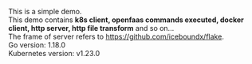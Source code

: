 This is a simple demo.  
This demo contains **k8s client, openfaas commands executed, docker client, http server, http file transform** and so on...  
The frame of server refers to https://github.com/iceboundx/flake.  
Go version: 1.18.0  
Kubernetes version: v1.23.0  
